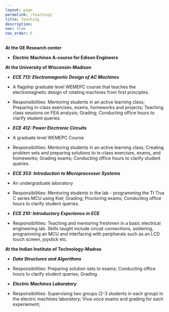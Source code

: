 ```yaml
---
layout: page
permalink: /teaching/
title: Teaching
description:
nav: true
nav_order: 6
---
```

**At the GE Research center**
  - **Electric Machines A-course for Edison Engineers** 

**At the University of Wisconsin-Madison**
  - **_ECE 713: Electromagnetic Design of AC Machines_** 
  - A flagship graduate level WEMEPC course that teaches the electromagnetic design of rotating machines from first principles.
  - Responsibilities: Mentoring students in an active learning class; Preparing in-class exercises, exams, homeworks and projects; Teaching class sessions on FEA analysis; Grading; Conducting office hours to clarify student queries. 

  - **_ECE 412: Power Electronic Circuits_** 
  - A graduate level WEMEPC Course
  - Responsibilities: Mentoring students in an active learning class; Creating problem sets and preparing solutions to in-class exercises, exams, and homeworks; Grading exams; Conducting office hours to clarify student queries. 

  - **_ECE 353: Introduction to Microprocessor Systems_**
  - An undergraduate laboratory
  - Responsibilities: Mentoring students in the lab - programming the TI Tiva C series MCU using Kiel; Grading; Proctoring exams; Conducting office hours to clarify student queries. 

  - **_ECE 210: Introductory Experience in ECE_**
  - Responsibilities: Teaching and mentoring freshmen in a basic electrical engineering lab. Skills taught include circuit connections, soldering, programming an MCU and interfacing with peripherals such as an LCD touch screen, joystick etc. 

**At the Indian Institute of Technology-Madras** 
  - **_Data Structures and Algorithms_**
  - Responsibilities: Preparing solution sets to exams; Conducting office hours to clarify student queries; Grading

  - **_Electric Machines Laboratory_**
  - Responsibilities: Supervising two groups (2-3 students in each group) in the electric machines laboratory; Viva-voce exams and grading for each experiement; 
